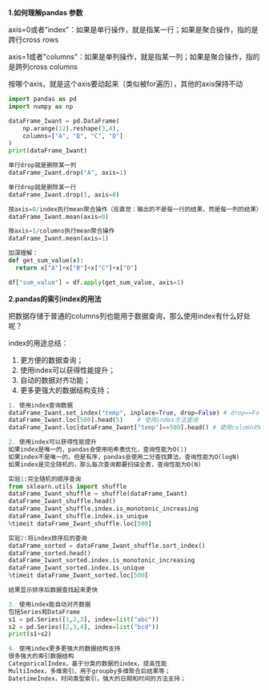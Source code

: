 **1.如何理解pandas 参数**

axis=0或者"index"：如果是单行操作，就是指某一行；如果是聚合操作，指的是跨行cross rows

axis=1或者"columns"：如果是单列操作，就是指某一列；如果是聚合操作，指的是跨列cross columns

按哪个axis，就是这个axis要动起来（类似被for遍历），其他的axis保持不动

```python
import pandas as pd
import numpy as np

dataFrame_Iwant = pd.DataFrame(
    np.arange(12).reshape(3,4),
    columns=["A", "B", "C", "D"]
)
print(dataFrame_Iwant)

单行drop就是删除某一列
dataFrame_Iwant.drop("A", axis=1)

单行drop就是删除某一行
dataFrame_Iwant.drop(1, axis=0)

按axis=0/index执行mean聚合操作（反直觉：输出的不是每一行的结果，而是每一列的结果）
dataFrame_Iwant.mean(axis=0)

按axis=1/columns执行mean聚合操作
dataFrame_Iwant.mean(axis=1)

加深理解：
def get_sum_value(x):
  return x["A"]+x["B"]+x["C"]+x["D"]

df["sum_value"] = df.apply(get_sum_value, axis=1)
```

**2.pandas的索引index的用法**

把数据存储于普通的columns列也能用于数据查询，那么使用index有什么好处呢？

index的用途总结：

1. 更方便的数据查询；
2. 使用index可以获得性能提升；
3. 自动的数据对齐功能；
4. 更多更强大的数据结构支持；

```python
1. 使用index查询数据
dataFrame_Iwant.set_index("temp", inplace=True, drop=False)	# drop==False，让索引列还是保持column
dataFrame_Iwant.loc[500].head(5)	# 使用index方法查询
dataFrame_Iwant.loc[dataFrame_Iwant["temp"]==500].head() # 使用column的condition方法查询

2. 使用index可以获得性能提升
如果index是唯一的，pandas会使用哈希表优化，查询性能为O(1)
如果index不是唯一的，但是有序，pandas会使用二分查找算法，查询性能为O(logN)
如果index是完全随机的，那么每次查询都要扫描全表，查询性能为O(N)

实验1:完全随机的顺序查询
from sklearn.utils import shuffle																	# 将数据随机打散
dataFrame_Iwant_shuffle = shuffle(dataFrame_Iwant)	
dataFrame_Iwant_shuffle.head()																		
dataFrame_Iwant_shuffle.index.is_monotonic_increasing 						# 索引是否是递增的
dataFrame_Iwant_shuffle.index.is_unique
%timeit dataFrame_Iwant_shuffle.loc[500]													# 计时，查询id=500数据性能

实验2:将index排序后的查询
dataFrame_sorted = dataFrame_Iwant_shuffle.sort_index()
dataFrame_sorted.head()
dataFrame_Iwant_sorted.index.is_monotonic_increasing 	
dataFrame_Iwant_sorted.index.is_unique
%timeit dataFrame_Iwant_sorted.loc[500]

结果显示排序后数据查找起来更快

3. 使用index能自动对齐数据
包括Series和DataFrame
s1 = pd.Series([1,2,3], index=list("abc"))
s2 = pd.Series([2,3,4], index=list("bcd"))
print(s1+s2)

4. 使用index更多更强大的数据结构支持
很多强大的索引数据结构
CategoricalIndex，基于分类的数据的index，提高性能
MultiIndex，多维索引，用于groupby多维聚合后结果等；
DatetimeIndex，时间类型索引，强大的日期和时间的方法支持；
```



